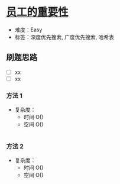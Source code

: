 # [员工的重要性](https://leetcode-cn.com/problems/employee-importance/)

- 难度：Easy
- 标签：深度优先搜索, 广度优先搜索, 哈希表

## 刷题思路

- [ ] xx
- [ ] xx

### 方法 1

- 复杂度：
    - 时间 O()
    - 空间 O()

``` js

```

### 方法 2

- 复杂度：
    - 时间 O()
    - 空间 O()

``` js

```

